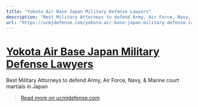 ```yaml
---
title: "Yokota Air Base Japan Military Defense Lawyers"
description: "Best Military Attorneys to defend Army, Air Force, Navy, & Marine court martials in Japan"
url: "https://ucmjdefense.com/yokota-air-base-japan-military-defense-lawyers.html"
---
```


# [Yokota Air Base Japan Military Defense Lawyers](https://ucmjdefense.com/yokota-air-base-japan-military-defense-lawyers.html)

Best Military Attorneys to defend Army, Air Force, Navy, & Marine court martials in Japan

> [Read more on ucmjdefense.com](https://ucmjdefense.com/yokota-air-base-japan-military-defense-lawyers.html)
